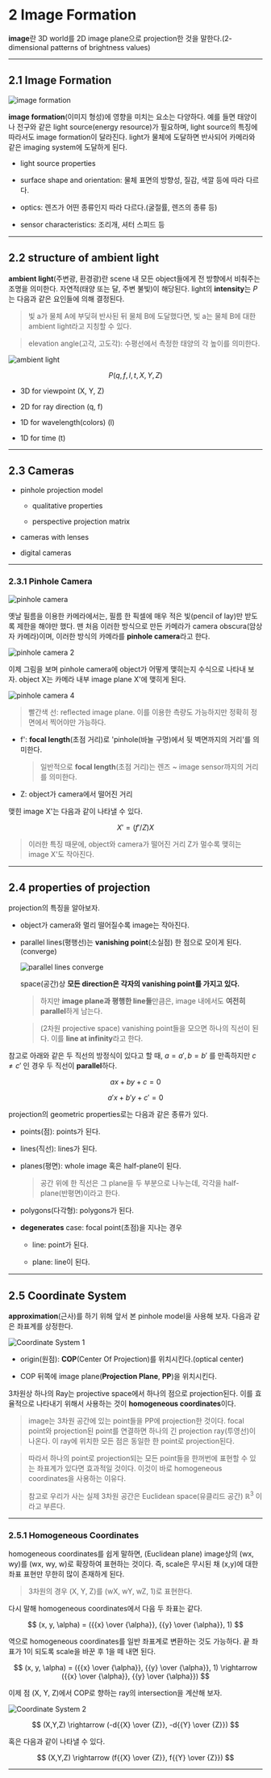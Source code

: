 # 2 Image Formation

**image**란 3D world를 2D image plane으로 projection한 것을 말한다.(2-dimensional patterns of brightness values)

---

## 2.1 Image Formation

![image formation](images/image_formation.png)

**image formation**(이미지 형성)에 영향을 미치는 요소는 다양하다. 예를 들면 태양이나 전구와 같은 light source(energy resource)가 필요하며, light source의 특징에 따라서도 image formation이 달라진다. light가 물체에 도달하면 반사되어 카메라와 같은 imaging system에 도달하게 된다.

- light source properties

- surface shape and orientation: 물체 표면의 방향성, 질감, 색깔 등에 따라 다르다.

- optics: 렌즈가 어떤 종류인지 따라 다르다.(굴절률, 렌즈의 종류 등)

- sensor characteristics: 조리개, 셔터 스피드 등

---

## 2.2 structure of ambient light

**ambient light**(주변광, 환경광)란 scene 내 모든 object들에게 전 방향에서 비춰주는 조명을 의미한다. 자연적(태양 또는 달, 주변 불빛)이 해당된다. light의 **intensity**는 $P$ 는 다음과 같은 요인들에 의해 결정된다.

> 빛 a가 물체 A에 부딪혀 반사된 뒤 물체 B에 도달했다면, 빛 a는 물체 B에 대한 ambient light라고 지칭할 수 있다.

> elevation angle(고각, 고도각): 수평선에서 측정한 태양의 각 높이를 의미한다.

![ambient light](images/ambient_light.png)

$$ P (q, f, l, t, X, Y, Z) $$

- 3D for viewpoint (X, Y, Z)

- 2D for ray direction (q, f)

- 1D for wavelength(colors) (l)

- 1D for time (t)

---

## 2.3 Cameras

- pinhole projection model

    - qualitative properties

    - perspective projection matrix

- cameras with lenses

- digital cameras

---

### 2.3.1 Pinhole Camera

![pinhole camera](images/pinhole_camera.png)

옛날 필름을 이용한 카메라에서는, 필름 한 픽셀에 매우 적은 빛(pencil of lay)만 받도록 제한을 해야만 했다. 맨 처음 이러한 방식으로 만든 카메라가 camera obscura(암상자 카메라)이며, 이러한 방식의 카메라를 **pinhole camera**라고 한다.

![pinhole camera 2](images/pinhole_camera_2.png)

이제 그림을 보며 pinhole camera에 object가 어떻게 맺히는지 수식으로 나타내 보자. object X는 카메라 내부 image plane X'에 맺히게 된다.

![pinhole camera 4](images/pinhole_camera_4.png)

> 빨간색 선: reflected image plane. 이를 이용한 측량도 가능하지만 정확히 정면에서 찍어야만 가능하다.

- f': **focal length**(초점 거리)로 'pinhole(바늘 구멍)에서 뒷 벽면까지의 거리'를 의미한다.

   > 일반적으로 **focal length**(초점 거리)는 렌즈 ~ image sensor까지의 거리를 의미한다.

- Z: object가 camera에서 떨어진 거리

맺힌 image X'는 다음과 같이 나타낼 수 있다.

$$ X' = (f' / Z) X $$

> 이러한 특징 때문에, object와 camera가 떨어진 거리 Z가 멀수록 맺히는 image X'도 작아진다.

---

## 2.4 properties of projection

projection의 특징을 알아보자.

- object가 camera와 멀리 떨어질수록 image는 작아진다.

- parallel lines(평행선)는 **vanishing point**(소실점) 한 점으로 모이게 된다.(converge) 

    ![parallel lines converge](images/parallel_lines_converge.png)

    space(공간)상 **모든 direction은 각자의 vanishing point를 가지고 있다.**

    > 하지만 **image plane과 평행한 line들**만큼은, image 내에서도 **여전히 parallel**하게 남는다.

    > (2차원 projective space) vanishing point들을 모으면 하나의 직선이 된다. 이를 **line at infinity**라고 한다.

참고로 아래와 같은 두 직선의 방정식이 있다고 할 때, $a = a', b = b'$ 를 만족하지만 $c \neq c'$ 인 경우 두 직선이 **parallel**하다.

$$ ax + by + c = 0 $$

$$ a'x + b'y + c' = 0 $$

projection의 geometric properties로는 다음과 같은 종류가 있다.

- points(점): points가 된다.

- lines(직선): lines가 된다.

- planes(평면): whole image 혹은 half-plane이 된다.

    > 공간 위에 한 직선은 그 plane을 두 부분으로 나누는데, 각각을 half-plane(반평면)이라고 한다.

- polygons(다각형): polygons가 된다.

- **degenerates** case: focal point(초점)을 지나는 경우

    - line: point가 된다.

    - plane: line이 된다.

---

## 2.5 Coordinate System

**approximation**(근사)를 하기 위해 앞서 본 pinhole model을 사용해 보자. 다음과 같은 좌표계를 상정한다.

![Coordinate System 1](images/coordinate_system_1.png)

- origin(원점): **COP**(Center Of Projection)를 위치시킨다.(optical center)

- COP 뒤쪽에 image plane(**Projection Plane**, **PP**)을 위치시킨다.

3차원상 하나의 Ray는 projective space에서 하나의 점으로 projection된다. 이를 효율적으로 나타내기 위해서 사용하는 것이 **homogeneous coordinates**이다.

> image는 3차원 공간에 있는 point들을 PP에 projection한 것이다. focal point와 projection된 point를 연결하면 하나의 긴 projection ray(투영선)이 나온다. 이 ray에 위치한 모든 점은 동일한 한 point로 projection된다.

> 따라서 하나의 point로 projection되는 모든 point들을 한꺼번에 표현할 수 있는 좌표계가 있다면 효과적일 것이다. 이것이 바로 homogeneous coordinates을 사용하는 이유다.

> 참고로 우리가 사는 실제 3차원 공간은 Euclidean space(유클리드 공간) ${\mathbb{R}}^3$ 이라고 부른다.

---

### 2.5.1 Homogeneous Coordinates

homogeneous coordinates를 쉽게 말하면, (Euclidean plane) image상의 (wx, wy)를 (wx, wy, w)로 확장하여 표현하는 것이다. 즉, scale은 무시된 채 (x,y)에 대한 좌표 표현만 무한히 많이 존재하게 된다.

> 3차원의 경우 (X, Y, Z)를 (wX, wY, wZ, 1)로 표현한다.

다시 말해 homogeneous coordinates에서 다음 두 좌표는 같다.

$$ (x, y, \alpha) = ({{x} \over {\alpha}}, {{y} \over {\alpha}}, 1) $$

역으로 homogeneous coordinates를 일반 좌표계로 변환하는 것도 가능하다. 끝 좌표가 1이 되도록 scale을 바꾼 후 1을 떼 내면 된다.

$$ (x, y, \alpha) = ({{x} \over {\alpha}}, {{y} \over {\alpha}}, 1) \rightarrow ({{x} \over {\alpha}}, {{y} \over {\alpha}}) $$

이제 점 (X, Y, Z)에서 COP로 향하는 ray의 intersection을 계산해 보자.

![Coordinate System 2](images/coordinate_system_2.png)

$$ (X,Y,Z) \rightarrow (-d{{X} \over {Z}}, -d{{Y} \over {Z}}) $$

혹은 다음과 같이 나타낼 수 있다.

$$ (X,Y,Z) \rightarrow (f{{X} \over {Z}}, f{{Y} \over {Z}}) $$

---
